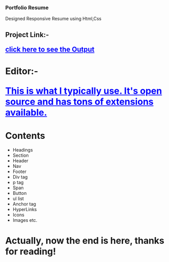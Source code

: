 <h3>Portfolio Resume</h3>
<p>Designed Responsive Resume using Html,Css</p>
<h2>Project Link:- <a href="https://modest-hermann-1f83bb.netlify.app/" style="color:blue"><p>click here to see the Output</p></a></h2>
<h1>Editor:- <a href="https://code.visualstudio.com/" style="color:blue"><p>This is what I typically use. It's open source and has tons of extensions available.</p></a></h1>
<h1>Contents</h1>
<ul>
<li>Headings</li>
<li>Section</li>
<li>Header</li>
<li>Nav</li>
<li>Footer</li>
<li>Div tag</li>
<li>p tag</li>
<li>Span </li>
<li>Button</li>
<li>ul list</li>
<li>Anchor tag</li>
<li>HyperLinks</li>
<li>Icons</li>
<li>Images etc.</li>
</ul>
<h1>Actually, now the end is here, thanks for reading!</h1>



